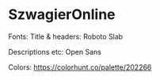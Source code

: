 # SzwagierOnline
Fonts:
  Title & headers: Roboto Slab

Descriptions etc: Open Sans

Colors:
  https://colorhunt.co/palette/202266
  
